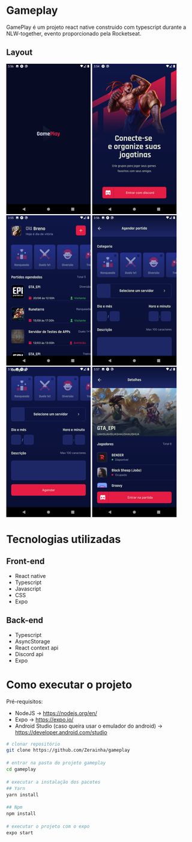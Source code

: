 # Gameplay
GamePlay é um projeto react native construido com typescript durante a NLW-together, evento proporcionado pela Rocketseat.


## Layout
![SplashScreen](https://github.com/Zerainha/assets/blob/main/imagesdogameplay/SplashScreen.png) ![SignIn](https://github.com/Zerainha/assets/blob/main/imagesdogameplay/SignIn.png) ![HomePage](https://github.com/Zerainha/assets/blob/main/imagesdogameplay/HomePage.png) ![AppointmentCreate](https://github.com/Zerainha/assets/blob/main/imagesdogameplay/AppointmentCreate.png) ![AppointmentCreate2](https://github.com/Zerainha/assets/blob/main/imagesdogameplay/AppointmentCreate2.png) ![AppointmentDetails](https://github.com/Zerainha/assets/blob/main/imagesdogameplay/AppointmentDetails.png)

# Tecnologias utilizadas
## Front-end
- React native
- Typescript
- Javascript
- CSS
- Expo
## Back-end
- Typescript
- AsyncStorage
- React context api
- Discord api
- Expo

# Como executar o projeto
Pré-requisitos:
- NodeJS -> https://nodejs.org/en/
- Expo -> https://expo.io/
- Android Studio (caso queira usar o emulador do android) -> https://developer.android.com/studio

```bash
# clonar repositório
git clone https://github.com/Zerainha/gameplay

# entrar na pasta do projeto gameplay
cd gameplay

# executar a instalação dos pacotes
## Yarn
yarn install

## Npm
npm install

# executar o projeto com o expo
expo start
```
